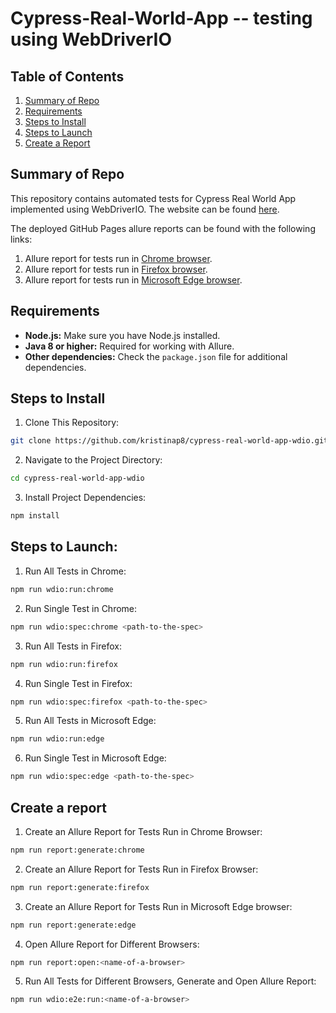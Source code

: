 # Cypress-Real-World-App -- testing using WebDriverIO

## Table of Contents

1. [Summary of Repo](#summary-of-repo)
2. [Requirements](#requirements)
3. [Steps to Install](#steps-to-install)
4. [Steps to Launch](#steps-to-launch)
5. [Create a Report](#create-a-report)

## Summary of Repo

This repository contains automated tests for Cypress Real World App implemented using WebDriverIO. The website can be found [here](https://github.com/cypress-io/cypress-realworld-app).<br>

The deployed GitHub Pages allure reports can be found with the following links: 
1. Allure report for tests run in [Chrome browser](https://kristinap8.github.io/cypress-real-world-app-wdio/chrome).
2. Allure report for tests run in [Firefox browser](https://kristinap8.github.io/cypress-real-world-app-wdio/firefox).
3. Allure report for tests run in [Microsoft Edge browser](https://kristinap8.github.io/cypress-real-world-app-wdio/edge).


## Requirements

- **Node.js:** Make sure you have Node.js installed.
- **Java 8 or higher:** Required for working with Allure.
- **Other dependencies:** Check the `package.json` file for additional dependencies.

## Steps to Install

1. Clone This Repository:

```bash
git clone https://github.com/kristinap8/cypress-real-world-app-wdio.git
```

2. Navigate to the Project Directory:

```bash
cd cypress-real-world-app-wdio
```

3. Install Project Dependencies:

```bash
npm install
```

## Steps to Launch:

1. Run All Tests in Chrome:

```bash
npm run wdio:run:chrome
```

2. Run Single Test in Chrome:

```bash
npm run wdio:spec:chrome <path-to-the-spec>
```

3. Run All Tests in Firefox:

```bash
npm run wdio:run:firefox
```

4. Run Single Test in Firefox:

```bash
npm run wdio:spec:firefox <path-to-the-spec>
```

5. Run All Tests in Microsoft Edge:

```bash
npm run wdio:run:edge
```

6. Run Single Test in Microsoft Edge:

```bash
npm run wdio:spec:edge <path-to-the-spec>
```

## Create a report

1. Create an Allure Report for Tests Run in Chrome Browser:

```bash
npm run report:generate:chrome
```

2. Create an Allure Report for Tests Run in Firefox Browser:

```bash
npm run report:generate:firefox
```

3. Create an Allure Report for Tests Run in Microsoft Edge browser:

```bash
npm run report:generate:edge
```

4. Open Allure Report for Different Browsers:

```bash
npm run report:open:<name-of-a-browser>
```

5. Run All Tests for Different Browsers, Generate and Open Allure Report:

```bash
npm run wdio:e2e:run:<name-of-a-browser>
```
